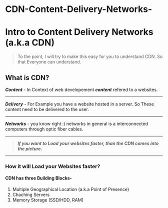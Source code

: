 # CDN-Content-Delivery-Networks-

# Intro to Content Delivery Networks (a.k.a CDN)

>To the point, I will try to make this easy for you to understand CDN. So that Everyone can understand.
## What is CDN?
***Content*** - In Context of web developement ***content*** refered to a websites.
***
***Delivery*** - For Example you have a website hosted in a server. So These content need to be delivered to the user.
***
***Networks*** - you know right :) networks in general is a interconnected computers through optic fiber cables. 
***
>***If you want to Load your websites faster, than the CDN comes into the picture.*** 
---
### How it will Load your Websites faster?

#### CDN has three Building Blocks-
1. Multiple Geographical Location (a.k.a Point of Presence)
2. Chaching Servers
3. Memory Storage (SSD/HDD, RAM)

